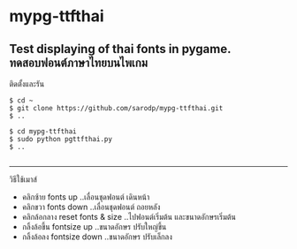 # mypg-ttfthai
Test displaying of thai fonts in pygame.  
ทดสอบฟอนต์ภาษาไทยบนไพเกม   
---    
ติดตั้งและรัน
``` shell  
$ cd ~  
$ git clone https://github.com/sarodp/mypg-ttfthai.git  
$ ..  
  
$ cd mypg-ttfthai  
$ sudo python pgttfthai.py  
$ ..  
   
```   
---  
วิธีใช้เมาส์  
* คลิกซ้าย fonts up   ..เลื่อนชุดฟอนต์ เดินหน้า  
* คลิกขวา fonts down ..เลื่อนชุดฟอนต์ ถอยหลัง   
* คลิกล้อกลาง reset fonts & size ..ไปฟอนต์เริ่มต้น และขนาดอักษรเริ่มต้น  
* กลิ้งล้อขึ้น fontsize up ..ขนาดอักษร ปรับใหญ่ขึ้น 
* กลิ้งล้อลง fontsize down ..ขนาดอักษร ปรับเล็กลง

